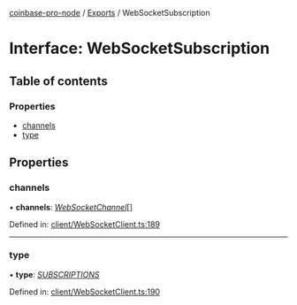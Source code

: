 [coinbase-pro-node](../README.md) / [Exports](../modules.md) / WebSocketSubscription

# Interface: WebSocketSubscription

## Table of contents

### Properties

- [channels](websocketsubscription.md#channels)
- [type](websocketsubscription.md#type)

## Properties

### channels

• **channels**: [_WebSocketChannel_](websocketchannel.md)[]

Defined in: [client/WebSocketClient.ts:189](https://github.com/bennycode/coinbase-pro-node/blob/baa73d4/src/client/WebSocketClient.ts#L189)

---

### type

• **type**: [_SUBSCRIPTIONS_](../enums/websocketresponsetype.md#subscriptions)

Defined in: [client/WebSocketClient.ts:190](https://github.com/bennycode/coinbase-pro-node/blob/baa73d4/src/client/WebSocketClient.ts#L190)
